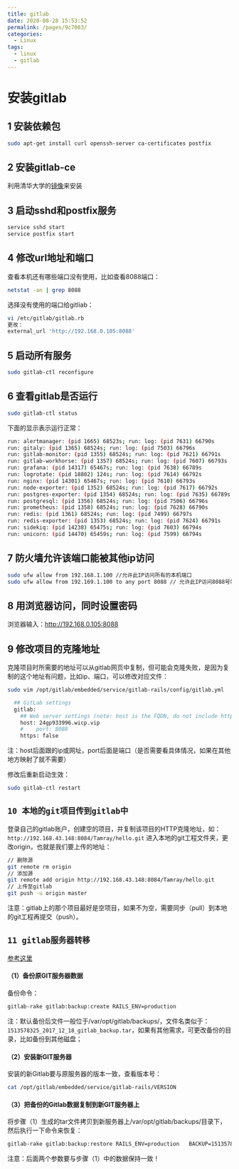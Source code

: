 ```yaml
---
title: gitlab
date: 2020-08-28 15:53:52
permalink: /pages/9c7083/
categories: 
  - Linux
tags: 
  - linux
  - gitlab
---
```

# 安装gitlab

## 1 安装依赖包
```bash
sudo apt-get install curl openssh-server ca-certificates postfix
```
## 2 安装gitlab-ce
利用清华大学的[镜像](https://mirror.tuna.tsinghua.edu.cn/help/gitlab-ce/)来安装
## 3 启动sshd和postfix服务
```bash
service sshd start
service postfix start
```
## 4 修改url地址和端口
查看本机还有哪些端口没有使用，比如查看8088端口：
```bash
netstat -an | grep 8088
```
选择没有使用的端口给gitliab：
```bash
vi /etc/gitlab/gitlab.rb
更改：
external_url 'http://192.168.0.105:8088'
```



## 5 启动所有服务
```bash
sudo gitlab-ctl reconfigure
```
## 6 查看gitlab是否运行
```bash
sudo gitlab-ctl status
```
下面的显示表示运行正常：
```bash
run: alertmanager: (pid 1665) 68523s; run: log: (pid 7631) 66790s
run: gitaly: (pid 1365) 68524s; run: log: (pid 7503) 66796s
run: gitlab-monitor: (pid 1355) 68524s; run: log: (pid 7621) 66791s
run: gitlab-workhorse: (pid 1357) 68524s; run: log: (pid 7607) 66793s
run: grafana: (pid 14317) 65467s; run: log: (pid 7638) 66789s
run: logrotate: (pid 18802) 124s; run: log: (pid 7614) 66792s
run: nginx: (pid 14301) 65467s; run: log: (pid 7610) 66793s
run: node-exporter: (pid 1352) 68524s; run: log: (pid 7617) 66792s
run: postgres-exporter: (pid 1354) 68524s; run: log: (pid 7635) 66789s
run: postgresql: (pid 1356) 68524s; run: log: (pid 7506) 66796s
run: prometheus: (pid 1358) 68524s; run: log: (pid 7628) 66790s
run: redis: (pid 1361) 68524s; run: log: (pid 7499) 66797s
run: redis-exporter: (pid 1353) 68524s; run: log: (pid 7624) 66791s
run: sidekiq: (pid 14238) 65475s; run: log: (pid 7603) 66794s
run: unicorn: (pid 14470) 65459s; run: log: (pid 7599) 66794s
```
 
## 7 防火墙允许该端口能被其他ip访问
```bash
sudo ufw allow from 192.168.1.100 //允许此IP访问所有的本机端口
sudo ufw allow from 192.169.1.100 to any port 8088 // 允许此IP访问8088号端口
```
 
## 8 用浏览器访问，同时设置密码
浏览器输入：http://192.168.0.105:8088
 
## 9 修改项目的克隆地址
克隆项目时所需要的地址可以从gitlab网页中复制，但可能会克隆失败，是因为复制的这个地址有问题，比如ip、端口，可以修改对应文件：
```bash
sudo vim /opt/gitlab/embedded/service/gitlab-rails/config/gitlab.yml
```
```bash
  ## GitLab settings
  gitlab:
    ## Web server settings (note: host is the FQDN, do not include http://)
    host: 24gp933996.wicp.vip
    #    port: 8088
    https: false
```
注：host后面跟的ip或网址，port后面是端口（是否需要看具体情况，如果在其他地方映射了就不需要）

修改后重新启动生效：
```bash
sudo gitlab-ctl restart
```

## `10 本地的git项目传到gitlab中`
登录自己的gitlab账户，创建空的项目，并复制该项目的HTTP克隆地址，如：`http://192.168.43.148:8084/Tamray/hello.git`
进入本地的git工程文件夹，更改origin，也就是我们要上传的地址：
```bash
// 删除源
git remote rm origin
// 添加源
git remote add origin http://192.168.43.148:8084/Tamray/hello.git
// 上传至gitlab
git push -u origin master 
```
注意：gitlab上的那个项目最好是空项目，如果不为空，需要同步（pull）到本地的git工程再提交（push）。
## `11 gitlab服务器转移`
[参考这里](https://www.jianshu.com/p/dfcfd5a66b8b)
#### （1）备份原GIT服务器数据
备份命令：
```bash
gitlab-rake gitlab:backup:create RAILS_ENV=production
```
注：默认备份后文件一般位于/var/opt/gitlab/backups/，文件名类似于：`1513578325_2017_12_18_gitlab_backup.tar`，如果有其他需求，可更改备份的目录，比如备份到其他磁盘；
#### （2）安装新GIT服务器
安装的新Gitlab要与原服务器的版本一致，查看版本号：
```bash
cat /opt/gitlab/embedded/service/gitlab-rails/VERSION
```
#### （3）把备份的Gitlab数据复制到新GIT服务器上
将步骤（1）生成的tar文件拷贝到新服务器上/var/opt/gitlab/backups/目录下，然后执行一下命令来恢复：
```bash
gitlab-rake gitlab:backup:restore RAILS_ENV=production   BACKUP=1513578325_2017_12_18
```
注意：后面两个参数要与步骤（1）中的数据保持一致！

